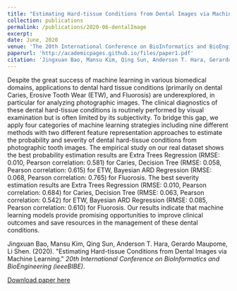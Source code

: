 ```yaml
---
title: "Estimating Hard-tissue Conditions from Dental Images via Machine Learning"
collection: publications
permalink: /publications/2020-06-dentalImage
excerpt: 
date: June, 2020
venue: 'The 20th International Conference on BioInformatics and BioEngineering (ieeeBIBE)'
paperurl: 'http://academicpages.github.io/files/paper1.pdf'
citation: 'Jingxuan Bao, Mansu Kim, Qing Sun, Anderson T. Hara, Gerardo Maupome, Li Shen. (2020). &quot;Estimating Hard-tissue Conditions from Dental Images via Machine Learning.&quot; <i>20th International Conference on BioInformatics and BioEngineering (ieeeBIBE)</i>.'
---
```


Despite the great success of machine learning in various biomedical domains, applications to dental hard tissue conditions (primarily on dental Caries, Erosive Tooth Wear (ETW), and Fluorosis) are underexplored, in particular for analyzing photographic images. The clinical diagnostics of these dental hard-tissue conditions is routinely performed by visual examination but is often limited by its subjectivity. To bridge this gap, we apply four categories of machine learning strategies including nine different methods with two different feature representation approaches to estimate the probability and severity of dental hard-tissue conditions from photographic tooth images. 
The empirical study on our real dataset shows the best probability estimation results are Extra Trees Regression (RMSE: 0.010, Pearson correlation: 0.581) for Caries, Decision Tree (RMSE: 0.058, Pearson correlation: 0.615) for ETW, Bayesian ARD Regression (RMSE: 0.068, Pearson correlation: 0.765) for Fluorosis. The best severity estimation results are Extra Trees Regression (RMSE: 0.010, Pearson correlation: 0.684) for Caries, Decision Tree (RMSE: 0.063, Pearson correlation: 0.542) for ETW, Bayesian ARD Regression (RMSE: 0.085, Pearson correlation: 0.610) for Fluorosis. 
Our results indicate that machine learning models provide promising opportunities to improve clinical outcomes and save resources in the management of these dental conditions.

Jingxuan Bao, Mansu Kim, Qing Sun, Anderson T. Hara, Gerardo Maupome, Li Shen. (2020). &quot;Estimating Hard-tissue Conditions from Dental Images via Machine Learning.&quot; <i>20th International Conference on BioInformatics and BioEngineering (ieeeBIBE)</i>.

[Download paper here](http://academicpages.github.io/files/paper1.pdf)
